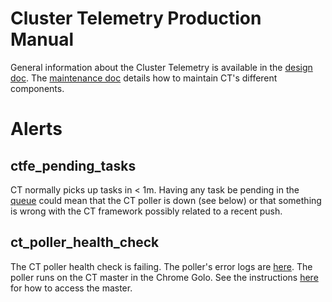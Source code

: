 Cluster Telemetry Production Manual
===================================

General information about the Cluster Telemetry is available in the
[design doc](./DESIGN.md).
The [maintenance doc](./maintenance.md) details how to maintain CT's
different components.


Alerts
======

ctfe_pending_tasks
------------------
CT normally picks up tasks in < 1m. Having any task be pending in the
[queue](https://ct.skia.org/queue/) could mean that the CT poller is down
(see below) or that something is wrong with the CT framework possibly related
to a recent push.

ct_poller_health_check
----------------------
The CT poller health check is failing. The poller's error logs are
[here](https://uberchromegw.corp.google.com/i/skia-ct-master/poller.ERROR?page_y=end).
The poller runs on the CT master in the Chrome Golo. See the instructions
[here](https://skia.googlesource.com/buildbot/+/master/ct/maintenance.md#Access-to-Golo)
for how to access the master.

